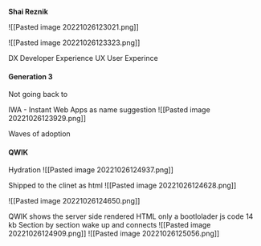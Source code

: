 **Shai Reznik**

![[Pasted image 20221026123021.png]]

![[Pasted image 20221026123323.png]]

DX Developer Experience
UX  User Experince

#### Generation 3

Not going back to 

IWA - Instant Web Apps as name suggestion
![[Pasted image 20221026123929.png]]


Waves of adoption

#### QWIK
Hydration
![[Pasted image 20221026124937.png]]

Shipped to the clinet as html 
![[Pasted image 20221026124628.png]]

![[Pasted image 20221026124650.png]]

QWIK shows the server side rendered HTML only a bootlolader js code 14 kb
Section by section wake up and connects
![[Pasted image 20221026124909.png]]
![[Pasted image 20221026125056.png]]